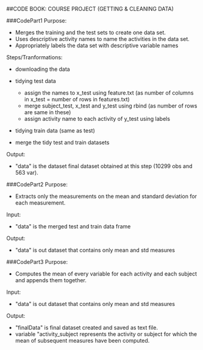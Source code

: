 
##CODE BOOK: COURSE PROJECT (GETTING & CLEANING DATA)


###CodePart1
Purpose:
* Merges the training and the test sets to create one data set.
* Uses descriptive activity names to name the activities in the data set.
* Appropriately labels the data set with descriptive variable names

Steps/Tranformations:
* downloading the data
* tidying test data
	* assign the names to x_test using feature.txt (as number of columns in x_test = number of rows in features.txt)
	* merge subject_test, x_test and y_test using rbind (as number of rows are same in these)
	* assign activity name to each activity of y_test using labels

* tidying train data (same as test)

* merge the tidy test and train datasets

Output:
* "data" is the dataset final dataset obtained at this step (10299 obs and 563 var).

###CodePart2
Purpose:
* Extracts only the measurements on the mean and standard deviation for each measurement.

Input: 
* "data" is the merged test and train data frame

Output: 
* "data" is out dataset that contains only mean and std measures

###CodePart3
Purpose:
* Computes the mean of every variable for each activity and each subject and appends them together.

Input: 
* "data" is out dataset that contains only mean and std measures

Output: 
* "finalData" is final dataset created and saved as text file.
* variable "activity_subject represents the activity or subject for which the mean of subsequent measures have been computed.
